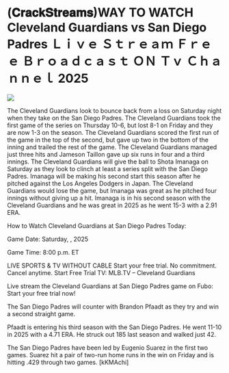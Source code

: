 # (𝐂𝐫𝐚𝐜𝐤𝐒𝐭𝐫𝐞𝐚𝐦𝐬)WAY TO WATCH Cleveland Guardians vs San Diego Padres Ｌｉｖｅ Ｓｔｒｅａｍ Ｆｒｅｅ Ｂｒｏａｄｃａｓｔ ＯＮ Ｔｖ Ｃｈａｎｎｅｌ  2025  
  
  
[![](https://i.imgur.com/qSNzIqt.png)](https://movie.rssnews.media/tRAtKwwrB.php)  
  
The Cleveland Guardians look to bounce back from a loss on Saturday night when they take on the San Diego Padres. The Cleveland Guardians took the first game of the series on Thursday 10-6, but lost 8-1 on Friday and they are now 1-3 on the season. The Cleveland Guardians scored the first run of the game in the top of the second, but gave up two in the bottom of the inning and trailed the rest of the game. The Cleveland Guardians managed just three hits and Jameson Taillon gave up six runs in four and a third innings. The Cleveland Guardians will give the ball to Shota Imanaga on Saturday as they look to clinch at least a series split with the San Diego Padres. Imanaga will be making his second start this season after he pitched against the Los Angeles Dodgers in Japan. The Cleveland Guardians would lose the game, but Imanaga was great as he pitched four innings without giving up a hit. Imanaga is in his second season with the Cleveland Guardians and he was great in 2025 as he went 15-3 with a 2.91 ERA.

How to Watch Cleveland Guardians at San Diego Padres Today:

Game Date: Saturday, , 2025

Game Time: 8:00 p.m. ET

LIVE SPORTS & TV WITHOUT CABLE
Start your free trial. No commitment. Cancel anytime.
Start Free Trial
TV: MLB.TV – Cleveland Guardians

Live stream the Cleveland Guardians at San Diego Padres game on Fubo: Start your free trial now!

The San Diego Padres will counter with Brandon Pfaadt as they try and win a second straight game.

Pfaadt is entering his third season with the San Diego Padres. He went 11-10 in 2025 with a 4.71 ERA. He struck out 185 last season and walked just 42.

The San Diego Padres have been led by Eugenio Suarez in the first two games. Suarez hit a pair of two-run home runs in the win on Friday and is hitting .429 through two games. [kKMAchi]